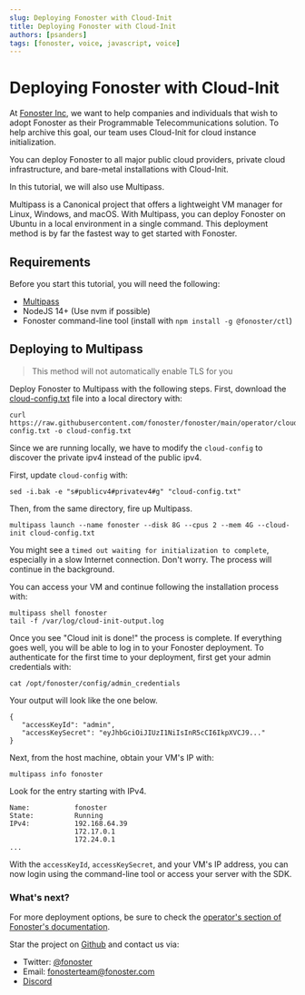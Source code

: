```yaml
---
slug: Deploying Fonoster with Cloud-Init
title: Deploying Fonoster with Cloud-Init
authors: [psanders]
tags: [fonoster, voice, javascript, voice]
---
```


# Deploying Fonoster with Cloud-Init

At [Fonoster Inc](https://fonoster.com/), we want to help companies and individuals that wish to adopt Fonoster as their Programmable Telecommunications solution. To help archive this goal, our team uses Cloud-Init for cloud instance initialization.

You can deploy Fonoster to all major public cloud providers, private cloud infrastructure, and bare-metal installations with Cloud-Init.

In this tutorial, we will also use Multipass.

Multipass is a Canonical project that offers a lightweight VM manager for Linux, Windows, and macOS. With Multipass, you can deploy Fonoster on Ubuntu in a local environment in a single command. This deployment method is by far the fastest way to get started with Fonoster.

## Requirements
Before you start this tutorial, you will need the following:

- [Multipass](https://multipass.run/)
- NodeJS 14+ (Use nvm if possible)
- Fonoster command-line tool (install with `npm install -g @fonoster/ctl`)

## Deploying to Multipass
> This method will not automatically enable TLS for you

Deploy Fonoster to Multipass with the following steps. First, download the [cloud-config.txt](https://raw.githubusercontent.com/fonoster/fonoster/main/operator/cloud-config.txt) file into a local directory with:
```none
curl https://raw.githubusercontent.com/fonoster/fonoster/main/operator/cloud-config.txt -o cloud-config.txt
```

Since we are running locally, we have to modify the `cloud-config` to discover the private ipv4 instead of the public ipv4.

First, update `cloud-config` with:

```none
sed -i.bak -e "s#publicv4#privatev4#g" "cloud-config.txt"
```

Then, from the same directory, fire up Multipass.

```none
multipass launch --name fonoster --disk 8G --cpus 2 --mem 4G --cloud-init cloud-config.txt
```

You might see a `timed out waiting for initialization to complete`, especially in a slow Internet connection. Don't worry. The process will continue in the background.

You can access your VM and continue following the installation process with:

```none
multipass shell fonoster
tail -f /var/log/cloud-init-output.log
```
Once you see "Cloud init is done!" the process is complete. If everything goes well, you will be able to log in to your Fonoster deployment. To authenticate for the first time to your deployment, first get your admin credentials with:
```none
cat /opt/fonoster/config/admin_credentials
```
Your output will look like the one below.
```none
{
   "accessKeyId": "admin",
   "accessKeySecret": "eyJhbGciOiJIUzI1NiIsInR5cCI6IkpXVCJ9..."
}
```
Next, from the host machine, obtain your VM's IP with:
```none
multipass info fonoster
```

Look for the entry starting with IPv4.
```none
Name:           fonoster
State:          Running
IPv4:           192.168.64.39
                172.17.0.1
                172.24.0.1
...
```

With the `accessKeyId`, `accessKeySecret`, and your VM's IP address, you can now login using the command-line tool or access your server with the SDK.

### What's next?

For more deployment options, be sure to check the [operator's section of Fonoster's documentation](https://github.com/fonoster/fonoster/blob/main/docs/operator/deploy-your-server.md). 

Star the project on [Github](https://github.com/fonoster) and contact us via:

- Twitter: [@fonoster](https://twitter.com/intent/follow?screen_name=fonoster)
- Email: fonosterteam@fonoster.com
- [Discord](https://discord.gg/4QWgSz4hTC)
